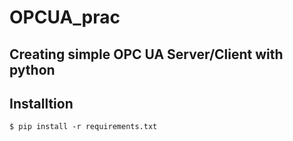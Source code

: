 # OPCUA_prac
Creating simple OPC UA Server/Client with python
---
## Installtion
```
$ pip install -r requirements.txt
```
